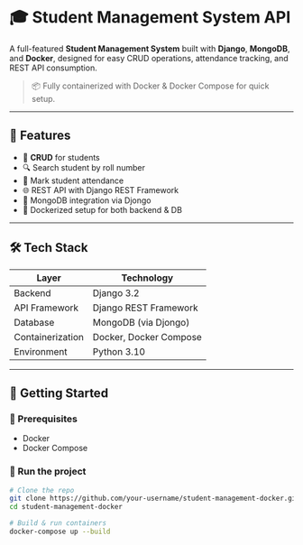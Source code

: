 # 🎓 Student Management System API

A full-featured **Student Management System** built with **Django**, **MongoDB**, and **Docker**, designed for easy CRUD operations, attendance tracking, and REST API consumption.

> 📦 Fully containerized with Docker & Docker Compose for quick setup.

---

## 📌 Features

- 🔁 **CRUD** for students
- 🔍 Search student by roll number
- 🧮 Mark student attendance
- 🌐 REST API with Django REST Framework
- 💾 MongoDB integration via Djongo
- 🐳 Dockerized setup for both backend & DB

---

## 🛠 Tech Stack

| Layer         | Technology              |
|---------------|--------------------------|
| Backend       | Django 3.2               |
| API Framework | Django REST Framework    |
| Database      | MongoDB (via Djongo)     |
| Containerization | Docker, Docker Compose |
| Environment   | Python 3.10              |

---

## 🚀 Getting Started

### 🧰 Prerequisites
- Docker
- Docker Compose

### 🧪 Run the project

```bash
# Clone the repo
git clone https://github.com/your-username/student-management-docker.git
cd student-management-docker

# Build & run containers
docker-compose up --build
